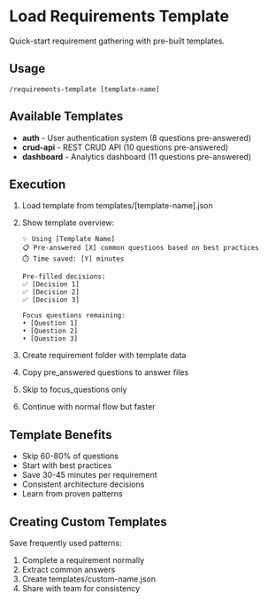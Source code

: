 # Load Requirements Template

Quick-start requirement gathering with pre-built templates.

## Usage
```
/requirements-template [template-name]
```

## Available Templates
- **auth** - User authentication system (8 questions pre-answered)
- **crud-api** - REST CRUD API (10 questions pre-answered)
- **dashboard** - Analytics dashboard (11 questions pre-answered)

## Execution

1. Load template from templates/[template-name].json
2. Show template overview:
   ```
   ✨ Using [Template Name]
   📋 Pre-answered [X] common questions based on best practices
   ⏱️ Time saved: [Y] minutes
   
   Pre-filled decisions:
   ✅ [Decision 1]
   ✅ [Decision 2]
   ✅ [Decision 3]
   
   Focus questions remaining:
   • [Question 1]
   • [Question 2]
   • [Question 3]
   ```

3. Create requirement folder with template data
4. Copy pre_answered questions to answer files
5. Skip to focus_questions only
6. Continue with normal flow but faster

## Template Benefits
- Skip 60-80% of questions
- Start with best practices
- Save 30-45 minutes per requirement
- Consistent architecture decisions
- Learn from proven patterns

## Creating Custom Templates
Save frequently used patterns:
1. Complete a requirement normally
2. Extract common answers
3. Create templates/custom-name.json
4. Share with team for consistency